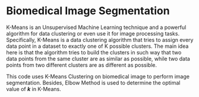 # Biomedical Image Segmentation
K-Means is an Unsupervised Machine Learning technique and a powerful algorithm for data clustering or even use it for image processing tasks. Specifically, K-Means is a data clustering algorithm that tries to assign every data point in a dataset to exactly one of K possible clusters. The main idea here is that the algorithm tries to build the clusters in such way that two data points from the same cluster are as similar as possible, while two data points from two different clusters are as different as possible.

This code uses K-Means Clustering on biomedical image to perform image segmentation. Besides, Elbow Method is used to determine the optimal value of ***k*** in K-Means.
